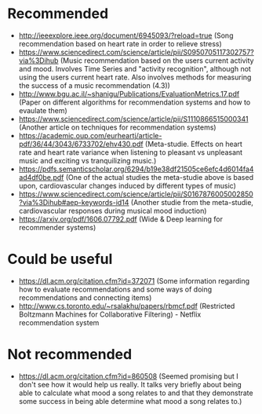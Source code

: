 # Recommended
- http://ieeexplore.ieee.org/document/6945093/?reload=true (Song recommendation based on heart rate in order to relieve stress)
- https://www.sciencedirect.com/science/article/pii/S0950705117302757?via%3Dihub (Music recommendation based on the users current activity and mood. Involves Time Series and "activity recognition", although not using the users current heart rate. Also involves methods for measuring the success of a music recommendation (4.3))
- http://www.bgu.ac.il/~shanigu/Publications/EvaluationMetrics.17.pdf (Paper on different algorithms for recommendation systems and how to evaulate them)
- https://www.sciencedirect.com/science/article/pii/S1110866515000341 (Another article on techniques for recommendation systems)
- https://academic.oup.com/eurheartj/article-pdf/36/44/3043/6733702/ehv430.pdf (Meta-studie. Effects on heart rate and heart rate variance when listening to pleasant vs unpleasant music and exciting vs tranquilizing music.)
- https://pdfs.semanticscholar.org/6294/b19e38df21505ce6efc4d6014fa4ad4df0be.pdf (One of the actual studies the meta-studie above is based upon, cardiovascular changes induced by different types of music)
 - https://www.sciencedirect.com/science/article/pii/S0167876005002850?via%3Dihub#aep-keywords-id14 (Another studie from the meta-studie, cardiovascular responses during musical mood induction)
 - https://arxiv.org/pdf/1606.07792.pdf (Wide & Deep learning for recommender systems)

# Could be useful
- https://dl.acm.org/citation.cfm?id=372071 (Some information regarding how to evaluate recommendations and some ways of doing recommendations and connecting items)
 - http://www.cs.toronto.edu/~rsalakhu/papers/rbmcf.pdf (Restricted Boltzmann Machines for Collaborative Filtering) - Netflix recommendation system

# Not recommended
- https://dl.acm.org/citation.cfm?id=860508 (Seemed promising but I don't see how it would help us really. It talks very briefly about being able to calculate what mood a song relates to and that they demonstrate some success in being able determine what mood a song relates to.)

